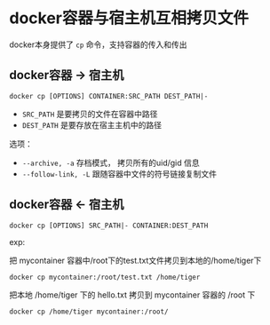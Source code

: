 docker容器与宿主机互相拷贝文件
==========================

docker本身提供了 `cp` 命令，支持容器的传入和传出

docker容器 -> 宿主机
-------------------

    docker cp [OPTIONS] CONTAINER:SRC_PATH DEST_PATH|-
- `SRC_PATH` 是要拷贝的文件在容器中路径
- `DEST_PATH` 是要存放在宿主主机中的路径

选项：
- `--archive, -a` 存档模式， 拷贝所有的uid/gid 信息
- `--follow-link, -L` 跟随容器中文件的符号链接复制文件

docker容器 <- 宿主机
-------------------

    docker cp [OPTIONS] SRC_PATH|- CONTAINER:DEST_PATH

exp:

把 mycontainer 容器中/root下的test.txt文件拷贝到本地的/home/tiger下

    docker cp mycontainer:/root/test.txt /home/tiger

把本地 /home/tiger 下的 hello.txt 拷贝到 mycontainer 容器的 /root 下

    docker cp /home/tiger mycontainer:/root/